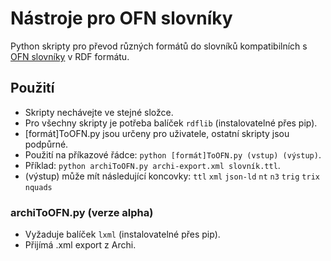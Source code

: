 # Nástroje pro OFN slovníky
Python skripty pro převod různých formátů do slovníků kompatibilních s [OFN slovníky](https://ofn.gov.cz/slovníky/draft/) v RDF formátu.

## Použití
* Skripty nechávejte ve stejné složce.
* Pro všechny skripty je potřeba balíček `rdflib` (instalovatelné přes pip).
* [formát]ToOFN.py jsou určeny pro uživatele, ostatní skripty jsou podpůrné.
* Použití na příkazové řádce: `python [formát]ToOFN.py (vstup) (výstup)`.
* Příklad: `python archiToOFN.py archi-export.xml slovník.ttl`.
* (výstup) může mít následující koncovky: `ttl` `xml` `json-ld` `nt` `n3` `trig` `trix` `nquads`

### archiToOFN.py (verze alpha)
* Vyžaduje balíček `lxml` (instalovatelné přes pip).
* Přijímá .xml export z Archi.
